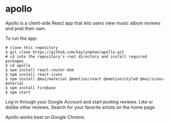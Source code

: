 <h1>apollo</h1>

Apollo is a client-side React app that lets users view music album reviews and post their own.

<hb></hb>

To run the app:

```[bash]
# clone this repository
$ git clone https://github.com/kaylynphan/apollo.git
# cd into the repository's root directory and install required packages
$ cd apollo
$ npm install react-router-dom
$ npm install react-icons
$ npm install @mui/material @emotion/react @emotion/styled @mui/icons-material
$ npm install firebase
$ npm start
```

Log in through your Google Account and start posting reviews.
Like or dislike other reviews.
Search for your favorite artists on the home page.

Apollo works best on Google Chrome.

